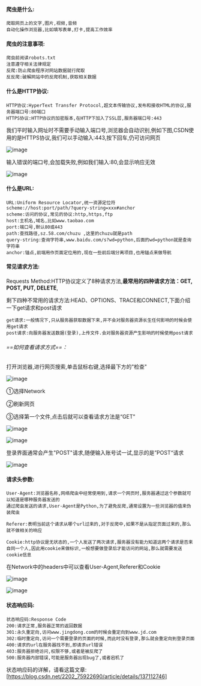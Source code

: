 #### 爬虫是什么:

```
爬取网页上的文字,图片,视频,音频
自动化操作浏览器,比如填写表单,打卡,提高工作效率
```

#### 爬虫的注意事项:

```
爬虫前阅读robots.txt
注意遵守相关法律规定
反爬:防止爬虫程序对网站数据就行爬取
反反爬:破解网站中的反爬机制,获取相关数据
```

#### 什么是HTTP协议:

```
HTTP协议:HyperText Transfer Protocol,超文本传输协议,发布和接收HTML的协议,服务器端口号:80端口
HTTPS协议:HTTP协议的加密版本,在HTTP下加入了SSL层,服务器端口号:443
```

我们平时输入网址时不需要手动输入端口号,浏览器会自动识别,例如下图,CSDN使用的是HTTPS协议,我们可以手动输入:443,按下回车,仍可访问网页

![image](https://github.com/user-attachments/assets/5cd1eaa0-796a-43a2-9c6e-351f27b0c33b)


输入错误的端口号,会加载失败,例如我们输入:80,会显示响应无效

![image](https://github.com/user-attachments/assets/da04a982-f1fd-4d3e-9a22-f70976b51590)


#### 什么是URL:

```
URL:Uniform Resource Locator,统一资源定位符
scheme://host:port/path/?query-string=xxx#anchor
scheme:访问的协议,常见的协议:http,https,ftp
host:主机名,域名,比如www.taobao.com
port:端口号,默认80或443
path:查找路径,sz.58.com/chuzu ,这里的chuzu就是path
query-string:查询字符串,www.baidu.com/s?wd=python,后面的wd=python就是查询字符串
anchor:锚点,前端用作页面定位用的,现在一些前后端分离项目,也用锚点来做导航
```

#### 常见请求方法:

Requests Method:HTTP协议定义了8种请求方法,**最常用的四种请求方法：GET, POST, PUT, DELETE**,

剩下四种不常用的请求方法:HEAD、‌OPTIONS、‌TRACE和CONNECT,下面介绍一下get请求和post请求

```
get请求:一般情况下,只从服务器获取数据下来,并不会对服务器资源长生任何影响的时候会使用get请求
post请求:向服务器发送数据(登录),上传文件.会对服务器资源产生影响的时候使用post请求
```

###### ==如何查看请求方式==：

打开浏览器,进行网页搜索,单击鼠标右键,选择最下方的"检查"

![image](https://github.com/user-attachments/assets/d60d06b2-40fc-4aad-b436-10faa8936c4f)


①选择Network

②刷新网页

③选择第一个文件,点击后就可以查看请求方法是“GET"

![image](https://github.com/user-attachments/assets/cad42fd6-ca56-427d-9130-17275400fd48)


![image](https://github.com/user-attachments/assets/0b72c99a-9369-4ecb-af0d-bfe74573fc40)


登录界面通常会产生"POST"请求,随便输入账号试一试,显示的是”POST“请求

![image](https://github.com/user-attachments/assets/a6de7ce0-6fb6-490e-8503-8c173e1d1bfd)


#### 请求头参数:

```
User-Agent:浏览器名称,网络爬虫中经常使用到,请求一个网页时,服务器通过这个参数就可以知道是哪种服务器发送的
通过爬虫发送的请求,User-Agent是Python,为了避免反爬,通常设置为一些浏览器的值来伪装爬虫

Referer:表明当前这个请求从哪个url过来的,对于反爬中,如果不是从指定页面过来的,那么就不做相关的响应

Cookie:http协议是无状态的,一个人发送了两次请求,服务器没有能力知道这两个请求是否来自同一个人,因此用cookie来做标识,一般想要做登录后才能访问的网站,那么就需要发送cookie信息
```

在Network中的headers中可以查看User-Agent,Referer和Cookie

![image](https://github.com/user-attachments/assets/e11d61a4-36b4-4953-a987-f08d0e5971e4)

![image](https://github.com/user-attachments/assets/b5be0778-e3db-44fd-be6e-ea018af4bc2b)


#### 状态响应码:

```
状态响应码:Response Code
200:请求正常,服务器正常的返回数据
301:永久重定向,访问www.jingdong.com的时候会重定向到www.jd.com
302:临时重定向,访问一个需要登录的页面的时候,而此时没有登录,那么就会重定向到登录页面
400:请求的url在服务器找不到,即请求url错误
403:服务器拒绝访问,权限不够,或者是被反爬了
500:服务器内部错误,可能是服务器出现bug了,或者宕机了
```

状态响应码的详解，请看这篇文章:[https://blog.csdn.net/2202_75922690/article/details/137112746]

